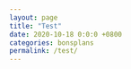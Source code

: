 ```yaml
---
layout: page
title: "Test"
date: 2020-10-18 0:0:0 +0800
categories: bonsplans
permalink: /test/
---
```

